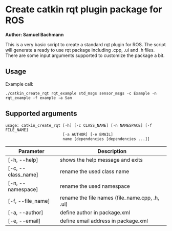 # Create catkin rqt plugin package for ROS

**Author: Samuel Bachmann**

This is a very basic script to create a standard rqt plugin for ROS.
The script will generate a ready to use rqt package including .cpp, .ui and .h files.
There are some input arguments supported to customize the package a bit.

## Usage

Example call:

    ./catkin_create_rqt rqt_example std_msgs sensor_msgs -c Example -n rqt_example -f example -a Sam

## Supported arguments

    usage: catkin_create_rqt [-h] [-c CLASS_NAME] [-n NAMESPACE] [-f FILE_NAME]
                             [-a AUTHOR] [-e EMAIL]
                             name [dependencies [dependencies ...]]

| Parameter           | Description                                      |
| ------------------- | ------------------------------------------------ |
| [-h, --help]        | shows the help message and exits                 |
| [-c, --class_name]  | rename the used class name                       |
| [-n, --namespace]   | rename the used namespace                        |
| [-f, --file_name]   | rename the file names (file_name.cpp, .h, .ui)   |
| [-a, --author]      | define author in package.xml                     |
| [-e, --email]       | define email address in package.xml              |
